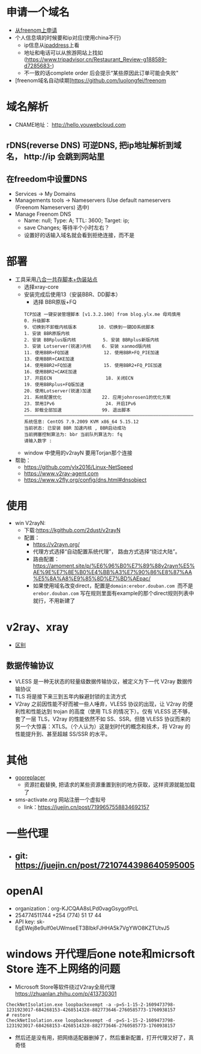 # 申请一个域名
- [从freenom上申请](https://zhuanlan.zhihu.com/p/115535965)
- 个人信息填的时候要和ip对应(使用china不行)
  - ip信息从[ipaddress](https://www.ipaddress.my/)上看
  - 地址和电话可以从旅游网站上找如(https://www.tripadvisor.cn/Restaurant_Review-g188589-d7285683-)
  - 不一致的话complete order 后会提示“某些原因此订单可能会失败"
- [freenom域名自动续期]https://github.com/luolongfei/freenom
# 域名解析
- CNAME地址： http://hello.youwebcloud.com
## rDNS(reverse DNS) 可逆DNS, 把ip地址解析到域名， http://ip 会跳到网站里
## 在freedom中设置DNS
- Services -> My Domains 
- Managements tools -> Nameservers (Use default nameservers (Freenom Nameservers) 选中)
- Manage Freenom DNS
  - Name: null; Type: A; TTL: 3600; Target: ip;
  - save Changes; 等待半个小时左右？
  - 设置好的话输入域名就会看到拒绝连接，而不是

# 部署
- 工具采用[八合一共存脚本+伪装站点](https://github.com/mack-a/v2ray-agent)
  - 选择xray-core
  - 安装完成后使用13（安装BBR、DD脚本）
    - 选择 BBR原版+FQ
    ```
    TCP加速 一键安装管理脚本 [v1.3.2.100] from blog.ylx.me 母鸡慎用
    0. 升级脚本
    9. 切换到不卸载内核版本        10. 切换到一键DD系统脚本
    1. 安装 BBR原版内核
    2. 安装 BBRplus版内核          5. 安装 BBRplus新版内核
    3. 安装 Lotserver(锐速)内核    6. 安装 xanmod版内核
    11. 使用BBR+FQ加速             12. 使用BBR+FQ_PIE加速
    13. 使用BBR+CAKE加速
    14. 使用BBR2+FQ加速            15. 使用BBR2+FQ_PIE加速
    16. 使用BBR2+CAKE加速
    17. 开启ECN                    18. 关闭ECN
    19. 使用BBRplus+FQ版加速
    20. 使用Lotserver(锐速)加速
    21. 系统配置优化               22. 应用johnrosen1的优化方案
    23. 禁用IPv6                   24. 开启IPv6
    25. 卸载全部加速               99. 退出脚本
    ———————————————————————————————————————————————————————————————
    系统信息: CentOS 7.9.2009 KVM x86_64 5.15.12
    当前状态: 已安装 BBR 加速内核 , BBR启动成功
    当前拥塞控制算法为: bbr 当前队列算法为: fq
    请输入数字 :
    ```
  - window 中使用的v2rayN 要用Torjan那个连接
- 帮助：
  - https://github.com/ylx2016/Linux-NetSpeed
  - https://www.v2ray-agent.com
  - https://www.v2fly.org/config/dns.html#dnsobject

# 使用
- win V2rayN:
  - 下载:https://kgithub.com/2dust/v2rayN
  - 配置：
    - https://v2rayn.org/
    - 代理方式选择“自动配置系统代理”， 路由方式选择“绕过大陆”。
    - 路由配置：https://amoment.site/p/%E6%96%B0%E7%89%88v2rayn%E5%AE%9E%E7%8E%B0%E4%BB%A3%E7%90%86%E8%87%AA%E5%8A%A8%E9%85%8D%E7%BD%AEpac/
    - 如果使用域名改变direct，配置是`domain:erebor.douban.com `而不是`erebor.douban.com` 写在规则里面有example的那个direct规则列表中就行，不用新建了



# v2ray、xray
- [区别](http://www.vjsun.com/656.html)
## 数据传输协议
- VLESS 是一种无状态的轻量级数据传输协议，被定义为下一代 V2ray 数据传输协议
- TLS 将是接下来三到五年内躲避封锁的主流方式
- V2ray 之前因性能不好而被一些人唾弃，VLESS 协议的出现，让 V2ray 的便利性和性能达到 trojan 的高度（使用 TLS 的情况下）。仅有 VLESS 还不够，套了一层 TLS，V2ray 的性能依然不如 SS、SSR。但随 VLESS 协议而来的另一个大惊喜：XTLS。（个人认为）这是划时代的概念和技术，将 V2ray 的性能提升到、甚至超越 SS/SSR 的水平。

# 其他
- [gooreplacer](https://github.com/jiacai2050/gooreplacer/)
  - 资源拦截替换, 把请求的某些资源重置到别的地方获取，这样资源就能加载了
- sms-activate.org 网站注册一个虚拟号
  - link：https://juejin.cn/post/7199657558834692157
# 一些代理
- git: https://juejin.cn/post/7210744398640595005
  - 


# openAI
- organization：org-KJCQAA8sLPd0vagGsygofPcL
- 254774511744 +254 (774) 51 17 44 
- API key: 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

# windows 开代理后one note和micrsoft  Store 连不上网络的问题
- Microsoft Store等软件绕过V2ray全局代理 https://zhuanlan.zhihu.com/p/413730301
```
CheckNetIsolation.exe loopbackexempt -a -p=S-1-15-2-1609473798-1231923017-684268153-4268514328-882773646-2760585773-1760938157
# restore
CheckNetIsolation.exe loopbackexempt -d -p=S-1-15-2-1609473798-1231923017-684268153-4268514328-882773646-2760585773-1760938157
```
- 然后还是没有用，把网络适配器删掉了，然后重新配置，打开代理又好了，真奇怪